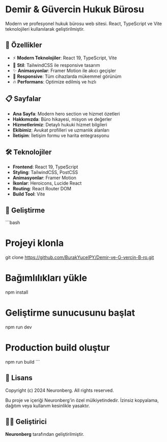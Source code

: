 # Demir & Güvercin Hukuk Bürosu

Modern ve profesyonel hukuk bürosu web sitesi. React, TypeScript ve Vite teknolojileri kullanılarak geliştirilmiştir.

## 🚀 Özellikler

- ⚡ **Modern Teknolojiler**: React 19, TypeScript, Vite
- 🎨 **Stil**: TailwindCSS ile responsive tasarım
- ✨ **Animasyonlar**: Framer Motion ile akıcı geçişler
- 📱 **Responsive**: Tüm cihazlarda mükemmel görünüm
- 🔥 **Performans**: Optimize edilmiş ve hızlı

## 📋 Sayfalar

- **Ana Sayfa**: Modern hero section ve hizmet özetleri
- **Hakkımızda**: Büro hikayesi, misyon ve değerler
- **Hizmetlerimiz**: Detaylı hukuki hizmet bilgileri
- **Ekibimiz**: Avukat profilleri ve uzmanlık alanları
- **İletişim**: İletişim formu ve harita entegrasyonu

## 🛠️ Teknolojiler

- **Frontend**: React 19, TypeScript
- **Styling**: TailwindCSS, PostCSS
- **Animasyonlar**: Framer Motion
- **İkonlar**: Heroicons, Lucide React
- **Routing**: React Router DOM
- **Build Tool**: Vite

## 🚀 Geliştirme

\`\`\`bash
# Projeyi klonla
git clone https://github.com/BurakYucelPY/Demir-ve-G-vercin-B-ro.git

# Bağımlılıkları yükle
npm install

# Geliştirme sunucusunu başlat
npm run dev

# Production build oluştur
npm run build
\`\`\`

## 📜 Lisans

Copyright (c) 2024 Neuronberg. All rights reserved.

Bu proje ve içeriği Neuronberg'in özel mülkiyetindedir. İzinsiz kopyalama, dağıtım veya kullanım kesinlikle yasaktır.

## 👨‍💻 Geliştirici

**Neuronberg** tarafından geliştirilmiştir.
